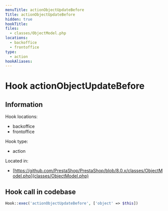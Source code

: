 ```yaml
---
menuTitle: actionObjectUpdateBefore
Title: actionObjectUpdateBefore
hidden: true
hookTitle: 
files:
  - classes/ObjectModel.php
locations:
  - backoffice
  - frontoffice
type:
  - action
hookAliases:
---
```


# Hook actionObjectUpdateBefore

## Information

Hook locations: 
  - backoffice
  - frontoffice

Hook type: 
  - action

Located in: 
  - [https://github.com/PrestaShop/PrestaShop/blob/8.0.x/classes/ObjectModel.php](classes/ObjectModel.php)

## Hook call in codebase

```php
Hook::exec('actionObjectUpdateBefore', ['object' => $this])
```